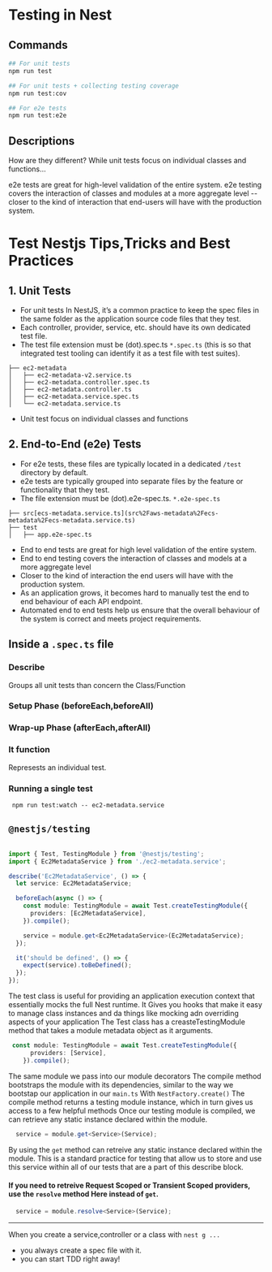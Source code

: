 # Testing in Nest
## Commands
```bash
## For unit tests
npm run test 

## For unit tests + collecting testing coverage
npm run test:cov

## For e2e tests
npm run test:e2e
```

## Descriptions
How are they different?
While unit tests focus on individual classes and functions…

e2e tests are great for high-level validation of the entire system. e2e testing covers the interaction of classes and modules at a more aggregate level -- closer to the kind of interaction that end-users will have with the production system.


# Test Nestjs Tips,Tricks and Best Practices

## 1. Unit Tests
- For unit tests In NestJS, it’s a common practice to keep the spec files in the same folder as the application source code files that they test.
- Each controller, provider, service, etc. should have its own dedicated test file.
- The test file extension must be (dot).spec.ts `*.spec.ts` (this is so that integrated test tooling can identify it as a test file with test suites).
````text
├── ec2-metadata
│   ├── ec2-metadata-v2.service.ts
│   ├── ec2-metadata.controller.spec.ts
│   ├── ec2-metadata.controller.ts
│   ├── ec2-metadata.service.spec.ts
│   └── ec2-metadata.service.ts 
````
- Unit test focus on individual classes and functions
## 2. End-to-End (e2e) Tests
- For e2e tests, these files are typically located in a dedicated `/test` directory by default.
- e2e tests are typically grouped into separate files by the feature or functionality that they test.
- The file extension must be (dot).e2e-spec.ts. `*.e2e-spec.ts`

```text
├── src[ecs-metadata.service.ts](src%2Faws-metadata%2Fecs-metadata%2Fecs-metadata.service.ts)
├── test
│   ├── app.e2e-spec.ts
```
- End to end tests are great for high level validation of the entire system.
- End to end testing covers the interaction of classes and models at a more aggregate level
- Closer to the kind of interaction the end users will have with the production system.
- As an application grows, it becomes hard to manually test the end to end behaviour of each API endpoint.
- Automated end to end tests help us ensure that the overall behaviour of the system is correct and meets project requirements.


## Inside a `.spec.ts` file
### Describe
Groups all unit tests than concern the Class/Function
### Setup Phase (beforeEach,beforeAll)

### Wrap-up Phase (afterEach,afterAll)

### It function
Represests an individual test.

### Running a single test

` npm run test:watch -- ec2-metadata.service`


## `@nestjs/testing`
```ts

import { Test, TestingModule } from '@nestjs/testing';
import { Ec2MetadataService } from './ec2-metadata.service';

describe('Ec2MetadataService', () => {
  let service: Ec2MetadataService;

  beforeEach(async () => {
    const module: TestingModule = await Test.createTestingModule({
      providers: [Ec2MetadataService],
    }).compile();

    service = module.get<Ec2MetadataService>(Ec2MetadataService);
  });

  it('should be defined', () => {
    expect(service).toBeDefined();
  });
});

```




The test class is useful for providing an application execution context that essentially mocks the full Nest runtime.
It Gives you hooks that make it easy to manage class instances and da things like mocking adn overriding aspects of your application
The Test class has a creasteTestingModule method that takes a module metadata object as it arguments.
```ts
 const module: TestingModule = await Test.createTestingModule({
      providers: [Service],
    }).compile();
```

The same module we pass into our module decorators
The compile method bootstraps the module with its dependencies, similar to the way we bootstap our application in our `main.ts`
With `NestFactory.create()`
The compile method returns a testing module instance, which in turn gives us access to a few helpful methods
Once our testing module is compiled, we can retrieve any static instance declared within the module.

```ts
  service = module.get<Service>(Service);
```

By using the `get` method can retreive any static instance declared within the module.
This is a standard practice for testing that allow us to store and use this service within all of our tests that are a part of this describe block.


#### If you need to retreive Request Scoped or Transient Scoped providers, use the `resolve` method Here instead of `get`.
```ts
  service = module.resolve<Service>(Service);
```
------
When you create a service,controller or a class with `nest g ...`
- you always create a spec file with it.
- you can start TDD right away!
